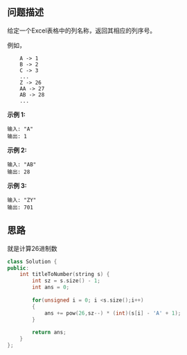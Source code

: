 ## 问题描述

给定一个Excel表格中的列名称，返回其相应的列序号。

例如，

```
    A -> 1
    B -> 2
    C -> 3
    ...
    Z -> 26
    AA -> 27
    AB -> 28 
    ...
```

**示例 1:**

```
输入: "A"
输出: 1
```

**示例 2:**

```
输入: "AB"
输出: 28
```

**示例 3:**

```
输入: "ZY"
输出: 701
```

## 思路

就是计算26进制数

```cpp
class Solution {
public:
    int titleToNumber(string s) {
        int sz = s.size() - 1;
        int ans = 0;
        
        for(unsigned i = 0; i <s.size();i++)
        {
            ans += pow(26,sz--) * (int)(s[i] - 'A' + 1);
        }
        
        return ans;
    }
};
```

